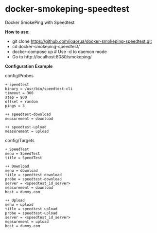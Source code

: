 # docker-smokeping-speedtest
Docker SmokePing with Speedtest

**How to use:**

* git clone https://github.com/joaorua/docker-smokeping-speedtest.git
* cd docker-smokeping-speedtest/
* docker-compose up # Use -d to daemon mode
* Go to http://localhost:8080/smokeping/

**Configuration Example**

config/Probes
```
+ speedtest
binary = /usr/bin/speedtest-cli
timeout = 300
step = 900
offset = random
pings = 3

++ speedtest-download
measurement = download

++ speedtest-upload
measurement = upload
```

config/Targets
```
+ SpeedTest
menu = SpeedTest
title = SpeedTest

++ Download
menu = download
title = speedtest download
probe = speedtest-download
server = <speedtest_id_server>
measurement = download
host = dummy.com

++ Upload
menu = upload
title = speedtest upload
probe = speedtest-upload
server = <speedtest_id_server>
measurement = upload
host = dummy.com
```
